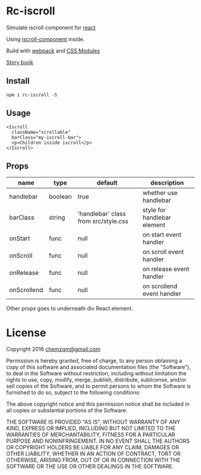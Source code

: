 # Rc-iscroll

Simulate iscroll component for [react](https://facebook.github.io/react/)

Using [iscroll-component](https://www.npmjs.com/package/iscroll-component) inside.

Build with [webpack](https://webpack.github.io/) and [CSS Modules](https://github.com/css-modules/css-modules)

[Story book](https://rc-component.github.io/iscroll/)

## Install

    npm i rc-iscroll -S

## Usage

```
<Iscroll
  className="scrollable"
  barClass="my-iscroll-bar">
  <p>Children inside iscroll</p>
</Iscroll>
```

## Props

name   | type   | default    | description
-------| ------ | ---------- | ------------
handlebar | boolean| true      | whether use handlebar
barClass  | string | 'handlebar' class from src/style.css  | style for handlebar element
onStart | func | null | on start event handler
onScroll | func | null | on scroll event handler
onRelease | func | null | on release event handler
onScrollend | func | null | on scrollend event handler

Other props goes to underneath div React.element.

# License

Copyright 2016 chemzqm@gmail.com

Permission is hereby granted, free of charge, to any person obtaining
a copy of this software and associated documentation files (the "Software"),
to deal in the Software without restriction, including without limitation
the rights to use, copy, modify, merge, publish, distribute, sublicense,
and/or sell copies of the Software, and to permit persons to whom the
Software is furnished to do so, subject to the following conditions:

The above copyright notice and this permission notice shall be included
in all copies or substantial portions of the Software.

THE SOFTWARE IS PROVIDED "AS IS", WITHOUT WARRANTY OF ANY KIND,
EXPRESS OR IMPLIED, INCLUDING BUT NOT LIMITED TO THE WARRANTIES
OF MERCHANTABILITY, FITNESS FOR A PARTICULAR PURPOSE AND NONINFRINGEMENT.
IN NO EVENT SHALL THE AUTHORS OR COPYRIGHT HOLDERS BE LIABLE FOR ANY CLAIM,
DAMAGES OR OTHER LIABILITY, WHETHER IN AN ACTION OF CONTRACT,
TORT OR OTHERWISE, ARISING FROM, OUT OF OR IN CONNECTION WITH THE SOFTWARE
OR THE USE OR OTHER DEALINGS IN THE SOFTWARE.
